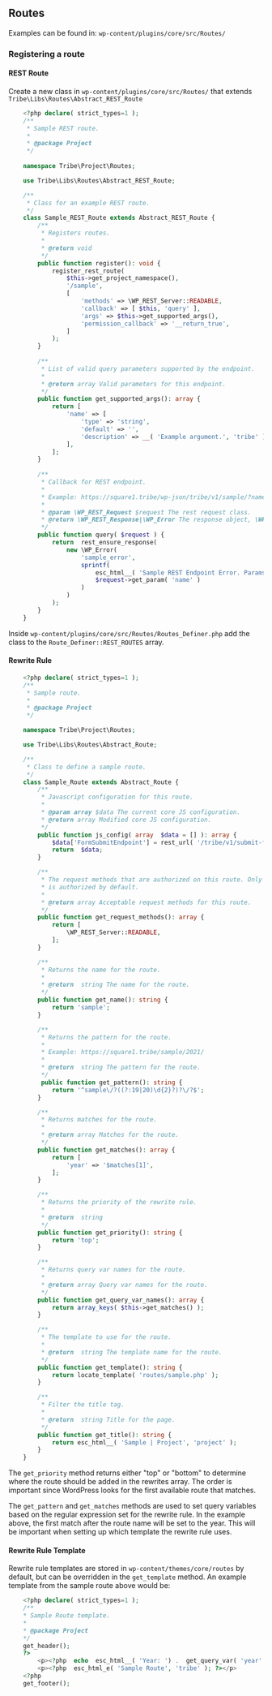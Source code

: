 ## Routes

Examples can be found in: `wp-content/plugins/core/src/Routes/`

### Registering a route
#### REST Route
Create a new class in `wp-content/plugins/core/src/Routes/` that extends `Tribe\Libs\Routes\Abstract_REST_Route`

```php
    <?php declare( strict_types=1 );
	/**
	 * Sample REST route.
	 *
	 * @package Project
	 */
	
	namespace Tribe\Project\Routes;

	use Tribe\Libs\Routes\Abstract_REST_Route;

	/**
	 * Class for an example REST route.
	 */
	class Sample_REST_Route extends Abstract_REST_Route {
		/**
		 * Registers routes.
		 *
		 * @return void
		 */
		public function register(): void {
			register_rest_route(
				$this->get_project_namespace(),
				'/sample',
				[
					'methods' => \WP_REST_Server::READABLE,
					'callback' => [ $this, 'query' ],
					'args' => $this->get_supported_args(),
					'permission_callback' => '__return_true',
				]
			);
		}
		
		/**
		 * List of valid query parameters supported by the endpoint.
		 *
		 * @return array Valid parameters for this endpoint.
		 */
		public function get_supported_args(): array {
			return [
				'name' => [
					'type' => 'string',
					'default' => '',
					'description' => __( 'Example argument.', 'tribe' ),
				],
			];
		}
		
		/**
		 * Callback for REST endpoint.
		 *
		 * Example: https://square1.tribe/wp-json/tribe/v1/sample/?name=test
		 *
		 * @param \WP_REST_Request $request The rest request class.
		 * @return \WP_REST_Response|\WP_Error The response object, \WP_Error on failure.
		 */
		public function query( $request ) {
			return  rest_ensure_response(
				new \WP_Error(
					'sample_error',
					sprintf(
						esc_html__( 'Sample REST Endpoint Error. Params: {name: %1$s}', 'tribe' ),
						$request->get_param( 'name' )
					)
				)
			);
		}
	}
```
Inside `wp-content/plugins/core/src/Routes/Routes_Definer.php` add the class to the `Route_Definer::REST_ROUTES` array.

#### Rewrite Rule

```php
    <?php declare( strict_types=1 );
	/**
	 * Sample route.
	 *
	 * @package Project
	 */

	namespace Tribe\Project\Routes;

	use Tribe\Libs\Routes\Abstract_Route;

	/**
	 * Class to define a sample route.
	 */
	class Sample_Route extends Abstract_Route {
		/**
		 * Javascript configuration for this route.
		 *
		 * @param array $data The current core JS configuration.
		 * @return array Modified core JS configuration.
		 */
		public function js_config( array  $data = [] ): array {
			$data['FormSubmitEndpoint'] = rest_url( '/tribe/v1/submit-form/' );
			return  $data;
		}

		/**
		 * The request methods that are authorized on this route. Only GET
		 * is authorized by default.
		 *
		 * @return array Acceptable request methods for this route.
		 */
		public function get_request_methods(): array {
			return [
				\WP_REST_Server::READABLE,
			];
		}

		/**
		 * Returns the name for the route.
		 *
		 * @return  string The name for the route.
		 */
		public function get_name(): string {
			return 'sample';
		}

		/**
		 * Returns the pattern for the route.
		 *
		 * Example: https://square1.tribe/sample/2021/
		 *
		 * @return  string The pattern for the route.
		 */
		 public function get_pattern(): string {
			return '^sample\/?((?:19|20)\d{2}?)?\/?$';
		}

		/**
		 * Returns matches for the route.
		 *
		 * @return array Matches for the route.
		 */
		public function get_matches(): array {
			return [
				'year' => '$matches[1]',
			];
		}

		/**
		 * Returns the priority of the rewrite rule.
		 *
		 * @return  string
		 */
		public function get_priority(): string {
			return 'top';
		}

		/**
		 * Returns query var names for the route.
		 *
		 * @return array Query var names for the route.
		 */
		public function get_query_var_names(): array {
			return array_keys( $this->get_matches() );
		}

		/**
		 * The template to use for the route.
		 *
		 * @return  string The template name for the route.
		 */
		public function get_template(): string {
			return locate_template( 'routes/sample.php' );
		}

		/**
		 * Filter the title tag.
		 *
		 * @return  string Title for the page.
		 */
		public function get_title(): string {
			return esc_html__( 'Sample | Project', 'project' );
		}
	}
```

The `get_priority` method returns either "top" or "bottom" to determine where the route should be added in the rewrites array. The order is important since WordPress looks for the first available route that matches.

The `get_pattern` and `get_matches` methods are used to set query variables based on the regular expression set for the rewrite rule. In the example above, the first match after the route name will be set to the year. This will be important when setting up which template the rewrite rule uses.

#### Rewrite Rule Template
Rewrite rule templates are stored in `wp-content/themes/core/routes` by default, but can be overridden in the `get_template` method. An example template from the sample route above would be:

```php
    <?php declare( strict_types=1 );
	/**
	* Sample Route template.
	*
	* @package Project
	*/
	get_header();
	?>
        <p><?php  echo  esc_html__( 'Year: ') .  get_query_var( 'year' ); ?></p>
        <p><?php  esc_html_e( 'Sample Route', 'tribe' ); ?></p>
	<?php
	get_footer();
```
